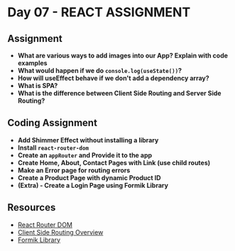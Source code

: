 # Day 07 - REACT ASSIGNMENT

## Assignment

- **What are various ways to add images into our App? Explain with code examples**
- **What would happen if we do `console.log(useState())`?**
- **How will useEffect behave if we don't add a dependency array?**
- **What is SPA?**
- **What is the difference between Client Side Routing and Server Side Routing?**

## Coding Assignment

- **Add Shimmer Effect without installing a library**
- **Install `react-router-dom`**
- **Create an `appRouter` and Provide it to the app**
- **Create Home, About, Contact Pages with Link (use child routes)**
- **Make an Error page for routing errors**
- **Create a Product Page with dynamic Product ID**
- **(Extra) - Create a Login Page using Formik Library**

## Resources

- [React Router DOM](https://reactrouter.com/en/main)
- [Client Side Routing Overview](https://reactrouter.com/en/main/start/overview)
- [Formik Library](https://formik.org/)
